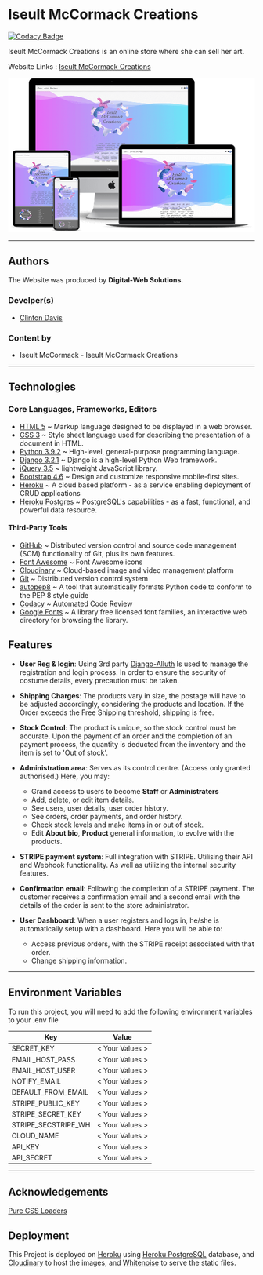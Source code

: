 # Iseult McCormack Creations

[![Codacy Badge](https://api.codacy.com/project/badge/Grade/d6c190159b364367816d8ee2ca2cce30)](https://app.codacy.com/gh/Clinton-Davis/Iseult_McCormack?utm_source=github.com&utm_medium=referral&utm_content=Clinton-Davis/Iseult_McCormack&utm_campaign=Badge_Grade_Settings)

Iseult McCormack Creations is an online store where she can sell her art.

Website Links : [Iseult McCormack Creations](https://www.iseultmccormackcreations.eu/)

![Iseult McCormack Creations](./static/img/social_icons/smartmockups_iseult_shop.png)

---

## Authors

The Website was produced by **Digital-Web Solutions**.

### Develper(s)

- [Clinton Davis]([clintondavis](https://www.clintondavis.org/))
  
### Content by

- Iseult McCormack - Iseult McCormack Creations

---

## Technologies

### Core Languages, Frameworks, Editors

- [HTML 5](https://en.wikipedia.org/wiki/HTML) ~ Markup language designed to be displayed in a web browser.
- [CSS 3](https://en.wikipedia.org/wiki/Cascading_Style_Sheets) ~ Style sheet language used for describing the presentation of a document in HTML.
- [Python 3.9.2](https://code.jquery.com/) ~ High-level, general-purpose programming language.
- [Django 3.2.1](https://www.djangoproject.com/) ~ Django is a high-level Python Web framework.
- [jQuery 3.5](https://code.jquery.com/) ~ lightweight JavaScript library.
- [Bootstrap 4.6](https://getbootstrap.com/) ~ Design and customize responsive mobile-first sites.
- [Heroku](https://heroku.com) ~ A cloud based platform - as a service enabling deployment of CRUD applications
- [Heroku Postgres](https://www.heroku.com/postgres) ~ PostgreSQL's capabilities - as a fast, functional, and powerful data resource.

#### Third-Party Tools

- [GitHub](https://github.com/) ~ Distributed version control and source code management (SCM) functionality of Git, plus its own features.
- [Font Awesome](https://fontawesome.com/) ~ Font Awesome icons
- [Cloudinary](https://cloudinary.com/) ~ Cloud-based image and video management platform
- [Git](https://git-scm.com/) ~ Distributed version control system
- [autopep8](https://pypi.org/project/autopep8/) ~ A tool that automatically formats Python code to conform to the PEP 8 style guide
- [Codacy](https://app.codacy.com/) ~ Automated Code Review
- [Google Fonts](https://fonts.google.com/) ~ A library free licensed font families, an interactive web directory for browsing the library.

## Features

- **User Reg & login**: Using 3rd party [Django-Alluth](https://django-allauth.readthedocs.io/en/latest/#) Is used to manage the registration and login process. In order to ensure the security of costume details, every precaution must be taken.

- **Shipping Charges**: The products vary in size, the postage will have to be adjusted accordingly, considering the products and location. If the Order exceeds the Free Shipping threshold, shipping is free.

- **Stock Control**: The product is unique, so the stock control must be accurate. Upon the payment of an order and the completion of an payment process, the quantity is deducted from the inventory and the item is set to 'Out of stock'.
  
- **Administration area**: Serves as its control centre. (Access only granted authorised.)
 Here, you may:
  - Grand access to users to become **Staff** or **Administraters**
  - Add, delete, or edit item details.
  - See users, user details, user order history.
  - See orders, order payments, and order history.
  - Check stock levels and make items in or out of stock.
  - Edit **About bio**, **Product** general information, to evolve with the products.

- **STRIPE payment system**: Full integration with STRIPE. Utilising their API and Webhook functionality. As well as utilizing the internal security features.
  
- **Confirmation email**: Following the completion of a STRIPE payment. The customer receives a confirmation email and a second email with the details of the order is sent to the store administrator.
- **User Dashboard**: When a user registers and logs in, he/she is automatically setup with a dashboard. Here you will be able to:
  - Access previous orders, with the STRIPE receipt associated with that order.
  - Change shipping information.

---

## Environment Variables

To run this project, you will need to add the following environment variables to your .env file

| Key                 |      Value      |
| ------------------- | :-------------: |
| SECRET_KEY          | < Your Values > |
| EMAIL_HOST_PASS     | < Your Values > |
| EMAIL_HOST_USER     | < Your Values > |
| NOTIFY_EMAIL        | < Your Values > |
| DEFAULT_FROM_EMAIL  | < Your Values > |
| STRIPE_PUBLIC_KEY   | < Your Values > |
| STRIPE_SECRET_KEY   | < Your Values > |
| STRIPE_SECSTRIPE_WH | < Your Values > |
| CLOUD_NAME          | < Your Values > |
| API_KEY             | < Your Values > |
| API_SECRET          | < Your Values > |

---

## Acknowledgements

[Pure CSS Loaders](https://loading.io/css)

## Deployment

This Project is deployed on [Heroku](https://dashboard.heroku.com/) using [Heroku PostgreSQL](https://dashboard.heroku.com/) database, and [Cloudinary](https://cloudinary.com/) to host the images, and [Whitenoise](http://whitenoise.evans.io/en/stable/index.html) to serve the static files.
